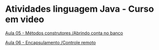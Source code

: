 # Atividades linguagem Java - Curso em video
[Aula 05 - Métodos construtores /Abrindo conta no banco](https://github.com/leticiadssantos/Atividades-java-curso-em-video/tree/main/Aula05)

[Aula 06 - Encapsulamento /Controle remoto](https://github.com/leticiadssantos/Atividades-java-curso-em-video/tree/main/Aula06)
